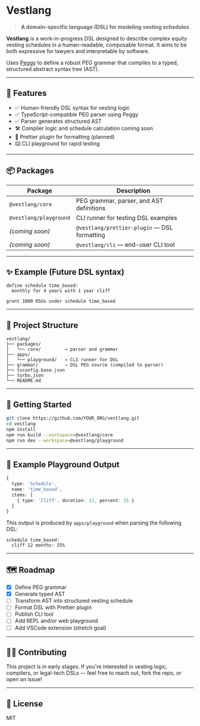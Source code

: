 # Vestlang

> **A domain-specific language (DSL) for modeling vesting schedules**

**Vestlang** is a work-in-progress DSL designed to describe complex equity vesting schedules in a human-readable, composable format. It aims to be both expressive for lawyers and interpretable by software.

Uses [Peggy](https://peggyjs.org/) to define a robust PEG grammar that compiles to a typed, structured abstract syntax tree (AST).

---

## 🚀 Features

- ✅ Human-friendly DSL syntax for vesting logic  
- ✅ TypeScript-compatible PEG parser using Peggy  
- ✅ Parser generates structured AST  
- 🛠 Compiler logic and schedule calculation coming soon  
- 🔧 Prettier plugin for formatting (planned)  
- ⌨️ CLI playground for rapid testing  

---

## 📦 Packages

| Package                  | Description                                |
|--------------------------|--------------------------------------------|
| `@vestlang/core`         | PEG grammar, parser, and AST definitions   |
| `@vestlang/playground`   | CLI runner for testing DSL examples        |
| *(coming soon)*          | `@vestlang/prettier-plugin` — DSL formatting |
| *(coming soon)*          | `@vestlang/cli` — end-user CLI tool        |

---

## ✨ Example (Future DSL syntax)

```vest
define schedule time_based:
  monthly for 4 years with 1 year cliff

grant 1000 RSUs under schedule time_based
```

---

## 🧱 Project Structure

```
vestlang/
├── packages/
│   └── core/         → parser and grammar
├── apps/
│   └── playground/   → CLI runner for DSL
├── grammar/          → DSL PEG source (compiled to parser)
├── tsconfig.base.json
├── turbo.json
└── README.md
```

---

## 🔧 Getting Started

```bash
git clone https://github.com/YOUR_ORG/vestlang.git
cd vestlang
npm install
npm run build --workspace=@vestlang/core
npm run dev --workspace=@vestlang/playground
```

---

## 🧪 Example Playground Output

```ts
{
  type: 'Schedule',
  name: 'time_based',
  items: [
    { type: 'Cliff', duration: 12, percent: 25 }
  ]
}
```

This output is produced by `apps/playground` when parsing the following DSL:

```
schedule time_based:
  cliff 12 months: 25%
```

---

## 🗺 Roadmap

- [x] Define PEG grammar
- [x] Generate typed AST
- [ ] Transform AST into structured vesting schedule
- [ ] Format DSL with Prettier plugin
- [ ] Publish CLI tool
- [ ] Add REPL and/or web playground
- [ ] Add VSCode extension (stretch goal)

---

## 🧑‍💻 Contributing

This project is in early stages. If you're interested in vesting logic, compilers, or legal-tech DSLs — feel free to reach out, fork the repo, or open an issue!

---

## 📄 License

MIT
